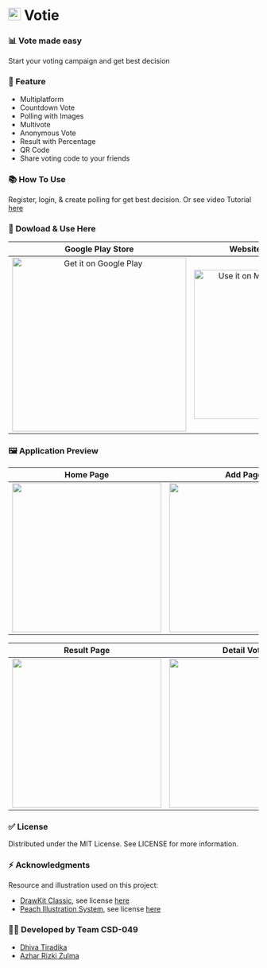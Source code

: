 # <img src="https://mineversal.net/assets/img/votie.png" width=25/> Votie

### 📊 Vote made easy
Start your voting campaign and get best decision

### 📱 Feature 
- Multiplatform
- Countdown Vote
- Polling with Images
- Multivote
- Anonymous Vote
- Result with Percentage
- QR Code
- Share voting code to your friends

### 📚 How To Use
Register, login, & create polling for get best decision.
Or see video Tutorial [here](https://youtu.be/kSUnZ2RfAVc)

### 🛒 Dowload & Use Here
Google Play Store | Website Application | Amazon Appstore |
:----------:|:----------:|:----------:|
<a href='https://play.google.com/store/apps/details?id=com.mineversal.votie&pcampaignid=pcampaignidMKT-Other-global-all-co-prtnr-py-PartBadge-Mar2515-1'><img alt='Get it on Google Play' src='https://play.google.com/intl/en_us/badges/static/images/badges/en_badge_web_generic.png' width=350/></a> | <a href='https://votie.mineversal.com'><img alt='Use it on Mineversal Website' src='https://mineversal.net/assets/img/mineversal.png' width=300/></a> | <a href='https://www.amazon.com/gp/product/B09NMXLJHM'><img alt='Get it on Amazon Appstore' src='https://images-na.ssl-images-amazon.com/images/G/01/mobile-apps/devportal2/res/images/amazon-appstore-badge-english-black.png' width=300/></a> |

### 🖼️ Application Preview
Home Page | Add Page | Create Poll | 
:----------:|:----------:|:----------:|
<img src="https://play-lh.googleusercontent.com/YNsAel5mR5ZeTueWe_1KrlROWsMV3rNJYR0CbWGNRfhG5CUB-TOXPBXJwgixsDksQ0g=w1366-h649-rw" width=300/>|<img src="https://play-lh.googleusercontent.com/06SWvR-ovoJcZDVujhrp6K2uXYS_QZGssa-EXJ32gjgLbJPzMPJopQQPe69xyu8K9Q=w1366-h649-rw" width=300/>|<img src="https://play-lh.googleusercontent.com/GDyw-qgh_EpDXNHmfWPSwj4zY4KRbei0mGPjZL_CKxZNIkl_mv3JUmXqHS6MEHjJpQ=w1366-h649-rw" width=300/>|

Result Page | Detail Vote | Images Options | Percentage Result |
:----------:|:----------:|:----------:|:----------:|
<img src="https://play-lh.googleusercontent.com/HrmuG4KjKCs8hw-WichPznd9MgJWouJ23Be4SBNCmtiUqQzpHsX3K_kzQawlVZM5Lw=w1366-h649-rw" width=300/>|<img src="https://play-lh.googleusercontent.com/QlEVgLu_fmFvh_6FlH9p5zXiHBuC6Cs3gZMlqXECIm2aDrOx3Nkib72cNDsXjHpuz00=w1366-h649-rw" width=300/>|<img src="https://play-lh.googleusercontent.com/QKDFOipHF5Ql5G2RGH9YuUqXPQ3CL8Ztnt_gsaGKBrcRfgGeE2aTm6CvZSLhatkn9ck=w1366-h649-rw" width=300/>|<img src="https://play-lh.googleusercontent.com/wXMBYSHEfJ1YRLSugqUqKBqpOtcBhYJaBpUHbvwrvea73T13yWlhmkvYOKihnbSzPJE=w1366-h649-rw" width=300/>|

### ✅ License
Distributed under the MIT License. See LICENSE for more information.

### ⚡ Acknowledgments
Resource and illustration used on this project:
- [DrawKit Classic](https://drawkit.com/product/drawkit-classic), see license [here](https://drawkit.com/license)
- [Peach Illustration System](https://drawkit.com/product/peach-illustration-system), see license [here](https://drawkit.com/license)

### :man_technologist: Developed by Team CSD-049
- [Dhiva Tiradika](https://github.com/dhivatiradika)
- [Azhar Rizki Zulma](https://zulma.id)
<!--- 
A new Flutter project.

## Getting Started

This project is a starting point for a Flutter application.

A few resources to get you started if this is your first Flutter project:

- [Lab: Write your first Flutter app](https://flutter.dev/docs/get-started/codelab)
- [Cookbook: Useful Flutter samples](https://flutter.dev/docs/cookbook)

For help getting started with Flutter, view our
[online documentation](https://flutter.dev/docs), which offers tutorials,
samples, guidance on mobile development, and a full API reference.
--->
